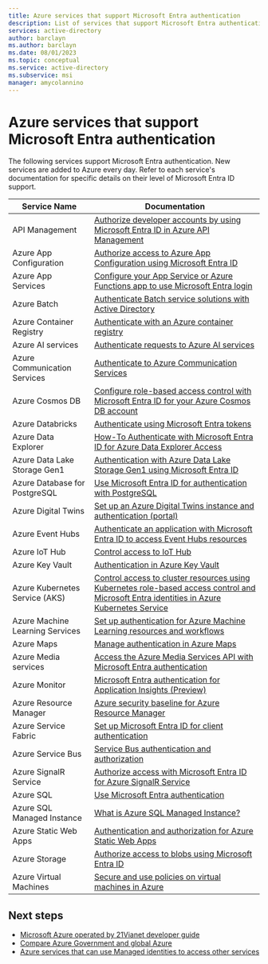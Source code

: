 ```yaml
---
title: Azure services that support Microsoft Entra authentication
description: List of services that support Microsoft Entra authentication
services: active-directory
author: barclayn
ms.author: barclayn
ms.date: 08/01/2023
ms.topic: conceptual
ms.service: active-directory
ms.subservice: msi
manager: amycolannino
---
```


# Azure services that support Microsoft Entra authentication

The following services support Microsoft Entra authentication. New services are added to Azure every day. Refer to each service's documentation for specific details on their level of Microsoft Entra ID support.

| Service Name                    |  Documentation                                                                                                                                                                                |
|---------------------------------|----------------------------------------------------------------------------------------------------------------------------------------------------------------------------------------------|
| API Management                  | [Authorize developer accounts by using Microsoft Entra ID in Azure API Management](/azure/api-management/api-management-howto-aad)                                                                                            |
| Azure App Configuration         | [Authorize access to Azure App Configuration using Microsoft Entra ID](/azure/azure-app-configuration/concept-enable-rbac)                                                                                                           |
| Azure App Services              | [Configure your App Service or Azure Functions app to use Microsoft Entra login](/azure/app-service/configure-authentication-provider-aad)    |
| Azure Batch                     | [Authenticate Batch service solutions with Active Directory](/azure/batch/batch-aad-auth)         |
| Azure Container Registry        | [Authenticate with an Azure container registry](/azure/container-registry/container-registry-authentication)                                                                       |
| Azure AI services        | [Authenticate requests to Azure AI services](/azure/ai-services/authentication?tabs=powershell#authenticate-with-azure-active-directory)                                                                          |
| Azure Communication Services    | [Authenticate to Azure Communication Services](/azure/communication-services/concepts/authentication)   |
| Azure Cosmos DB                 | [Configure role-based access control with Microsoft Entra ID for your Azure Cosmos DB account](/azure/cosmos-db/how-to-setup-rbac) |
| Azure Databricks                | [Authenticate using Microsoft Entra tokens](/azure/databricks/dev-tools/auth)
| Azure Data Explorer             | [How-To Authenticate with Microsoft Entra ID for Azure Data Explorer Access](/azure/data-explorer/kusto/api/rest/authenticate-with-msal)                                                                                                     |
| Azure Data Lake Storage Gen1    | [Authentication with Azure Data Lake Storage Gen1 using Microsoft Entra ID](/azure/data-lake-store/data-lakes-store-authentication-using-azure-active-directory)                                                                                                  |
| Azure Database for PostgreSQL   | [Use Microsoft Entra ID for authentication with PostgreSQL](/azure/postgresql/howto-configure-sign-in-aad-authentication)
| Azure Digital Twins             | [Set up an Azure Digital Twins instance and authentication (portal)](/azure/digital-twins/how-to-set-up-instance-portal#set-up-user-access-permissions)                                                                                            |
| Azure Event Hubs                | [Authenticate an application with Microsoft Entra ID to access Event Hubs resources](/azure/event-hubs/authenticate-application)
| Azure IoT Hub                   | [Control access to IoT Hub](/azure/iot-hub/iot-hub-devguide-security)                                                                               |
| Azure Key Vault                 | [Authentication in Azure Key Vault](/azure/key-vault/general/authentication)
| Azure Kubernetes Service (AKS)  | [Control access to cluster resources using Kubernetes role-based access control and Microsoft Entra identities in Azure Kubernetes Service](/azure/aks/azure-ad-rbac)                                                                                                                           |
| Azure Machine Learning Services | [Set up authentication for Azure Machine Learning resources and workflows](/azure/machine-learning/how-to-setup-authentication)                                                                                         |
| Azure Maps                      | [Manage authentication in Azure Maps](/azure/azure-maps/how-to-manage-authentication) |
| Azure Media services            | [Access the Azure Media Services API with Microsoft Entra authentication](/previous-versions/media-services/previous/media-services-use-aad-auth-to-access-ams-api) |
| Azure Monitor                   | [Microsoft Entra authentication for Application Insights (Preview)](/azure/azure-monitor/app/azure-ad-authentication?tabs=net)                                                                                              |
| Azure Resource Manager          | [Azure security baseline for Azure Resource Manager](/security/benchmark/azure/baselines/azure-resource-manager-security-baseline?toc=/azure/azure-resource-manager/management/toc.json)
| Azure Service Fabric            | [Set up Microsoft Entra ID for client authentication](/azure/service-fabric/service-fabric-cluster-creation-setup-aad)                                                                                                        |
| Azure Service Bus               | [Service Bus authentication and authorization](/azure/service-bus-messaging/service-bus-authentication-and-authorization)
| Azure SignalR Service           | [Authorize access with Microsoft Entra ID for Azure SignalR Service](/azure/azure-signalr/signalr-concept-authorize-azure-active-directory)                                                                                                     |
| Azure SQL                       | [Use Microsoft Entra authentication](/azure/azure-sql/database/authentication-aad-overview)                                                                                     |
| Azure SQL Managed Instance      | [What is Azure SQL Managed Instance?](/azure/azure-sql/managed-instance/sql-managed-instance-paas-overview#azure-active-directory-integration)                                                                                       |
| Azure Static Web Apps           | [Authentication and authorization for Azure Static Web Apps](/azure/static-web-apps/authentication-authorization?tabs=invitations)
| Azure Storage                   | [Authorize access to blobs using Microsoft Entra ID](/azure/storage/blobs/authorize-access-azure-active-directory) |
| Azure Virtual Machines                | [Secure and use policies on virtual machines in Azure](~/identity/devices/howto-vm-sign-in-azure-ad-windows.md)   |

## Next steps

- [Microsoft Azure operated by 21Vianet developer guide](/azure/china/resources-developer-guide)
- [Compare Azure Government and global Azure](/azure/azure-government/compare-azure-government-global-azure)
- [Azure services that can use Managed identities to access other services](managed-identities-status.md)
